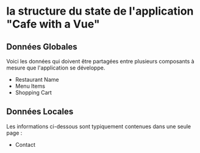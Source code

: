 # la structure du state de l'application "Cafe with a Vue"

## Données Globales

Voici les données qui doivent être partagées entre plusieurs composants à mesure que l'application se développe.

- Restaurant Name
- Menu Items
- Shopping Cart

## Données Locales

Les informations ci-dessous sont typiquement contenues dans une seule page :
- Contact